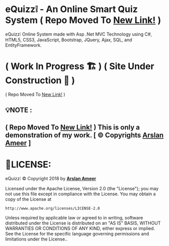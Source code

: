 # eQuizz❕ - An Online Smart Quiz System ( Repo Moved To [New Link!](https://github.com/ArslanAmeer/eQuiizz) ) 
eQuizz❕ Online System made with Asp .Net MVC Technology using C#, HTML5, CSS3, JavaScript, Bootstrap, JQuery, Ajax, SQL, and EntityFramework.

# ( Work In Progress 🏗 ) ( Site Under Construction 🚧 )
( Repo Moved To [New Link!](https://github.com/ArslanAmeer/eQuiizz) ) 

## 💡**NOTE :**
( Repo Moved To [New Link!](https://github.com/ArslanAmeer/eQuiizz) ) 
This is only a demonstration of my work.
[ © Copyrights [Arslan Ameer](http://www.arslanameer.cf/) ]
---
# 🔐LICENSE:
eQuizz❕ © Copyright 2018 by **[Arslan Ameer](http://www.arslanameer.cf/)**

Licensed under the Apache License, Version 2.0 (the "License");
you may not use this file except in compliance with the License.
You may obtain a copy of the License at

    http://www.apache.org/licenses/LICENSE-2.0

Unless required by applicable law or agreed to in writing, software
distributed under the License is distributed on an "AS IS" BASIS,
WITHOUT WARRANTIES OR CONDITIONS OF ANY KIND, either express or implied.
See the License for the specific language governing permissions and
limitations under the License..
